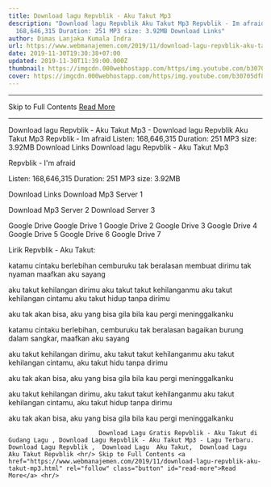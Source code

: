 ```yaml
---
title: Download lagu Repvblik - Aku Takut Mp3
description: "Download lagu Repvblik Aku Takut Mp3 Repvblik - Im afraid Listen:
  168,646,315 Duration: 251 MP3 size: 3.92MB Download Links"
author: Dimas Lanjaka Kumala Indra
url: https://www.webmanajemen.com/2019/11/download-lagu-repvblik-aku-takut-mp3.html
date: 2019-11-30T19:30:38+07:00
updated: 2019-11-30T11:39:00.000Z
thumbnail: https://imgcdn.000webhostapp.com/https/img.youtube.com/b30705df84f44261cfa28df3f671c8c8.jpeg
cover: https://imgcdn.000webhostapp.com/https/img.youtube.com/b30705df84f44261cfa28df3f671c8c8.jpeg
---
```


<hr/> Skip to Full Contents <a href="https://www.webmanajemen.com/2019/11/download-lagu-repvblik-aku-takut-mp3.html" rel="follow" class="button" id="read-more">Read More</a> <hr/> Download lagu Repvblik - Aku Takut Mp3 - Download lagu Repvblik Aku Takut Mp3 Repvblik - Im afraid Listen: 168,646,315 Duration: 251 MP3 size: 3.92MB Download Links Download lagu Repvblik - Aku Takut Mp3

  Repvblik - I'm afraid 

  Listen: 168,646,315 
  Duration: 251 
  MP3 size: 3.92MB 

  Download Links 
  Download Mp3 Server 1 

  Download Mp3 Server 2 
  Download Server 3 


  Google Drive   Google Drive 1 
  Google Drive 2 
  Google Drive 3 
  Google Drive 4 
  Google Drive 5 
  Google Drive 6 
  Google Drive 7 


                             
Lirik Repvblik - Aku Takut:
                             
katamu cintaku berlebihan
  cemburuku tak beralasan
  membuat dirimu tak nyaman
  maafkan aku sayang
  
  aku takut kehilangan dirimu
  aku takut takut kehilanganmu
  aku takut kehilangan cintamu
  aku takut hidup tanpa dirimu
  
  aku tak akan bisa, aku yang bisa gila
  bila kau pergi meninggalkanku
  
  katamu cintaku berlebihan, cemburuku tak beralasan
  bagaikan burung dalam sangkar, maafkan aku sayang
  
  aku takut kehilangan dirimu, aku takut takut kehilanganmu
  aku takut kehilangan cintamu, aku takut hidu tanpa dirimu
  
  aku tak akan bisa, aku yang bisa gila
  bila kau pergi meninggalkanku
  
  aku takut kehilangan dirimu, aku takut takut kehilanganmu
  aku takut kehilangan cintamu, aku takut hidup tanpa dirimu
  
  aku tak akan bisa, aku yang bisa gila
  bila kau pergi meninggalkanku                                 
                                 
                             Download Lagu Gratis Repvblik - Aku Takut di Gudang Lagu , Download Lagu Repvblik - Aku Takut Mp3 - Lagu Terbaru.                                                         Download Lagu Repvblik ,  Download Lagu  Aku Takut,  Download Lagu  Aku Takut Repvblik <hr/> Skip to Full Contents <a href="https://www.webmanajemen.com/2019/11/download-lagu-repvblik-aku-takut-mp3.html" rel="follow" class="button" id="read-more">Read More</a> <hr/>